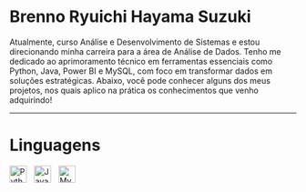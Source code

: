 # Brenno Ryuichi Hayama Suzuki

Atualmente, curso Análise e Desenvolvimento de Sistemas e estou direcionando minha carreira para a área de Análise de Dados. Tenho me dedicado ao aprimoramento técnico em ferramentas essenciais como Python, Java, Power BI e MySQL, com foco em transformar dados em soluções estratégicas. Abaixo, você pode conhecer alguns dos meus projetos, nos quais aplico na prática os conhecimentos que venho adquirindo!

---

# Linguagens

<img
  align="left"
  alt="Python"
  title="Python"
  width="30px"
  style="padding-right: 10px;"
  src="https://cdn.jsdelivr.net/gh/devicons/devicon@latest/icons/python/python-original.svg" 
  />

<img 
  align="left"
  alt="Java"
  title="Java"
  width="30px"
  style="padding-right: 10px;"
  src="https://cdn.jsdelivr.net/gh/devicons/devicon@latest/icons/java/java-original.svg" 
  />

<img 
  align="left"
  alt="MySQL"
  title="MySQL"
  width="30px"
  style="padding-right: 10px;"
  src="https://cdn.jsdelivr.net/gh/devicons/devicon@latest/icons/mysql/mysql-original.svg" 
  />

  
